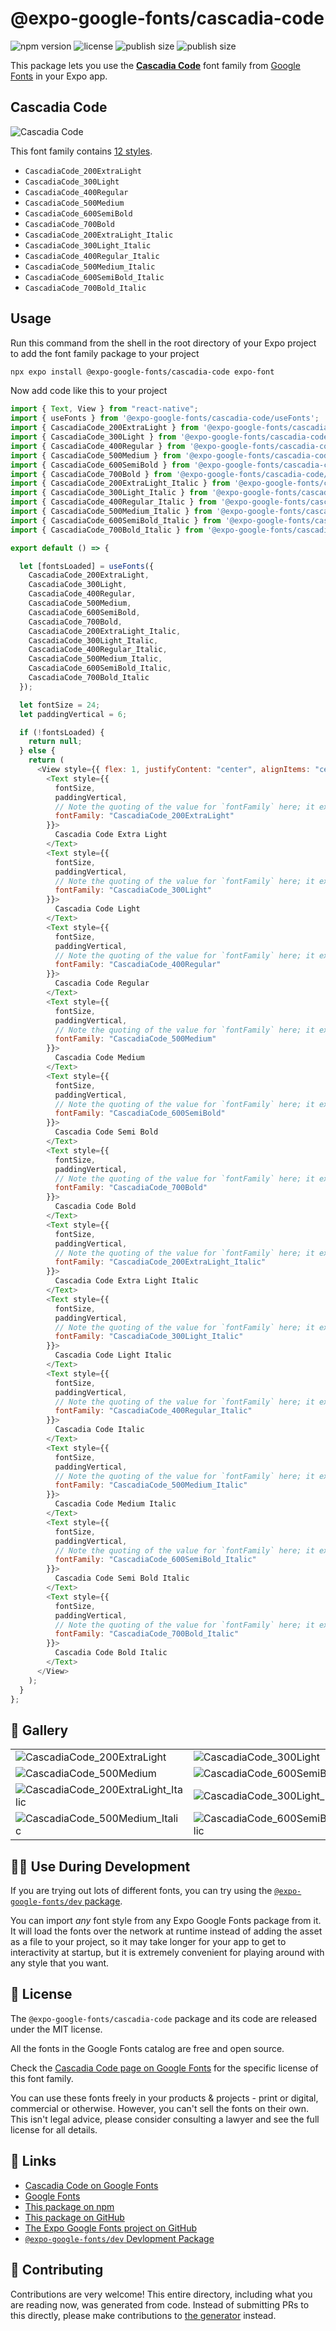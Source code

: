 # @expo-google-fonts/cascadia-code

![npm version](https://flat.badgen.net/npm/v/@expo-google-fonts/cascadia-code)
![license](https://flat.badgen.net/github/license/expo/google-fonts)
![publish size](https://flat.badgen.net/packagephobia/install/@expo-google-fonts/cascadia-code)
![publish size](https://flat.badgen.net/packagephobia/publish/@expo-google-fonts/cascadia-code)

This package lets you use the [**Cascadia Code**](https://fonts.google.com/specimen/Cascadia+Code) font family from [Google Fonts](https://fonts.google.com/) in your Expo app.

## Cascadia Code

![Cascadia Code](./font-family.png)

This font family contains [12 styles](#-gallery).

- `CascadiaCode_200ExtraLight`
- `CascadiaCode_300Light`
- `CascadiaCode_400Regular`
- `CascadiaCode_500Medium`
- `CascadiaCode_600SemiBold`
- `CascadiaCode_700Bold`
- `CascadiaCode_200ExtraLight_Italic`
- `CascadiaCode_300Light_Italic`
- `CascadiaCode_400Regular_Italic`
- `CascadiaCode_500Medium_Italic`
- `CascadiaCode_600SemiBold_Italic`
- `CascadiaCode_700Bold_Italic`

## Usage

Run this command from the shell in the root directory of your Expo project to add the font family package to your project

```sh
npx expo install @expo-google-fonts/cascadia-code expo-font
```

Now add code like this to your project

```js
import { Text, View } from "react-native";
import { useFonts } from '@expo-google-fonts/cascadia-code/useFonts';
import { CascadiaCode_200ExtraLight } from '@expo-google-fonts/cascadia-code/200ExtraLight';
import { CascadiaCode_300Light } from '@expo-google-fonts/cascadia-code/300Light';
import { CascadiaCode_400Regular } from '@expo-google-fonts/cascadia-code/400Regular';
import { CascadiaCode_500Medium } from '@expo-google-fonts/cascadia-code/500Medium';
import { CascadiaCode_600SemiBold } from '@expo-google-fonts/cascadia-code/600SemiBold';
import { CascadiaCode_700Bold } from '@expo-google-fonts/cascadia-code/700Bold';
import { CascadiaCode_200ExtraLight_Italic } from '@expo-google-fonts/cascadia-code/200ExtraLight_Italic';
import { CascadiaCode_300Light_Italic } from '@expo-google-fonts/cascadia-code/300Light_Italic';
import { CascadiaCode_400Regular_Italic } from '@expo-google-fonts/cascadia-code/400Regular_Italic';
import { CascadiaCode_500Medium_Italic } from '@expo-google-fonts/cascadia-code/500Medium_Italic';
import { CascadiaCode_600SemiBold_Italic } from '@expo-google-fonts/cascadia-code/600SemiBold_Italic';
import { CascadiaCode_700Bold_Italic } from '@expo-google-fonts/cascadia-code/700Bold_Italic';

export default () => {

  let [fontsLoaded] = useFonts({
    CascadiaCode_200ExtraLight, 
    CascadiaCode_300Light, 
    CascadiaCode_400Regular, 
    CascadiaCode_500Medium, 
    CascadiaCode_600SemiBold, 
    CascadiaCode_700Bold, 
    CascadiaCode_200ExtraLight_Italic, 
    CascadiaCode_300Light_Italic, 
    CascadiaCode_400Regular_Italic, 
    CascadiaCode_500Medium_Italic, 
    CascadiaCode_600SemiBold_Italic, 
    CascadiaCode_700Bold_Italic
  });

  let fontSize = 24;
  let paddingVertical = 6;

  if (!fontsLoaded) {
    return null;
  } else {
    return (
      <View style={{ flex: 1, justifyContent: "center", alignItems: "center" }}>
        <Text style={{
          fontSize,
          paddingVertical,
          // Note the quoting of the value for `fontFamily` here; it expects a string!
          fontFamily: "CascadiaCode_200ExtraLight"
        }}>
          Cascadia Code Extra Light
        </Text>
        <Text style={{
          fontSize,
          paddingVertical,
          // Note the quoting of the value for `fontFamily` here; it expects a string!
          fontFamily: "CascadiaCode_300Light"
        }}>
          Cascadia Code Light
        </Text>
        <Text style={{
          fontSize,
          paddingVertical,
          // Note the quoting of the value for `fontFamily` here; it expects a string!
          fontFamily: "CascadiaCode_400Regular"
        }}>
          Cascadia Code Regular
        </Text>
        <Text style={{
          fontSize,
          paddingVertical,
          // Note the quoting of the value for `fontFamily` here; it expects a string!
          fontFamily: "CascadiaCode_500Medium"
        }}>
          Cascadia Code Medium
        </Text>
        <Text style={{
          fontSize,
          paddingVertical,
          // Note the quoting of the value for `fontFamily` here; it expects a string!
          fontFamily: "CascadiaCode_600SemiBold"
        }}>
          Cascadia Code Semi Bold
        </Text>
        <Text style={{
          fontSize,
          paddingVertical,
          // Note the quoting of the value for `fontFamily` here; it expects a string!
          fontFamily: "CascadiaCode_700Bold"
        }}>
          Cascadia Code Bold
        </Text>
        <Text style={{
          fontSize,
          paddingVertical,
          // Note the quoting of the value for `fontFamily` here; it expects a string!
          fontFamily: "CascadiaCode_200ExtraLight_Italic"
        }}>
          Cascadia Code Extra Light Italic
        </Text>
        <Text style={{
          fontSize,
          paddingVertical,
          // Note the quoting of the value for `fontFamily` here; it expects a string!
          fontFamily: "CascadiaCode_300Light_Italic"
        }}>
          Cascadia Code Light Italic
        </Text>
        <Text style={{
          fontSize,
          paddingVertical,
          // Note the quoting of the value for `fontFamily` here; it expects a string!
          fontFamily: "CascadiaCode_400Regular_Italic"
        }}>
          Cascadia Code Italic
        </Text>
        <Text style={{
          fontSize,
          paddingVertical,
          // Note the quoting of the value for `fontFamily` here; it expects a string!
          fontFamily: "CascadiaCode_500Medium_Italic"
        }}>
          Cascadia Code Medium Italic
        </Text>
        <Text style={{
          fontSize,
          paddingVertical,
          // Note the quoting of the value for `fontFamily` here; it expects a string!
          fontFamily: "CascadiaCode_600SemiBold_Italic"
        }}>
          Cascadia Code Semi Bold Italic
        </Text>
        <Text style={{
          fontSize,
          paddingVertical,
          // Note the quoting of the value for `fontFamily` here; it expects a string!
          fontFamily: "CascadiaCode_700Bold_Italic"
        }}>
          Cascadia Code Bold Italic
        </Text>
      </View>
    );
  }
};
```

## 🔡 Gallery


||||
|-|-|-|
|![CascadiaCode_200ExtraLight](./200ExtraLight/CascadiaCode_200ExtraLight.ttf.png)|![CascadiaCode_300Light](./300Light/CascadiaCode_300Light.ttf.png)|![CascadiaCode_400Regular](./400Regular/CascadiaCode_400Regular.ttf.png)||
|![CascadiaCode_500Medium](./500Medium/CascadiaCode_500Medium.ttf.png)|![CascadiaCode_600SemiBold](./600SemiBold/CascadiaCode_600SemiBold.ttf.png)|![CascadiaCode_700Bold](./700Bold/CascadiaCode_700Bold.ttf.png)||
|![CascadiaCode_200ExtraLight_Italic](./200ExtraLight_Italic/CascadiaCode_200ExtraLight_Italic.ttf.png)|![CascadiaCode_300Light_Italic](./300Light_Italic/CascadiaCode_300Light_Italic.ttf.png)|![CascadiaCode_400Regular_Italic](./400Regular_Italic/CascadiaCode_400Regular_Italic.ttf.png)||
|![CascadiaCode_500Medium_Italic](./500Medium_Italic/CascadiaCode_500Medium_Italic.ttf.png)|![CascadiaCode_600SemiBold_Italic](./600SemiBold_Italic/CascadiaCode_600SemiBold_Italic.ttf.png)|![CascadiaCode_700Bold_Italic](./700Bold_Italic/CascadiaCode_700Bold_Italic.ttf.png)||


## 👩‍💻 Use During Development

If you are trying out lots of different fonts, you can try using the [`@expo-google-fonts/dev` package](https://github.com/expo/google-fonts/tree/master/font-packages/dev#readme).

You can import _any_ font style from any Expo Google Fonts package from it. It will load the fonts over the network at runtime instead of adding the asset as a file to your project, so it may take longer for your app to get to interactivity at startup, but it is extremely convenient for playing around with any style that you want.


## 📖 License

The `@expo-google-fonts/cascadia-code` package and its code are released under the MIT license.

All the fonts in the Google Fonts catalog are free and open source.

Check the [Cascadia Code page on Google Fonts](https://fonts.google.com/specimen/Cascadia+Code) for the specific license of this font family.

You can use these fonts freely in your products & projects - print or digital, commercial or otherwise. However, you can't sell the fonts on their own. This isn't legal advice, please consider consulting a lawyer and see the full license for all details.

## 🔗 Links

- [Cascadia Code on Google Fonts](https://fonts.google.com/specimen/Cascadia+Code)
- [Google Fonts](https://fonts.google.com/)
- [This package on npm](https://www.npmjs.com/package/@expo-google-fonts/cascadia-code)
- [This package on GitHub](https://github.com/expo/google-fonts/tree/master/font-packages/cascadia-code)
- [The Expo Google Fonts project on GitHub](https://github.com/expo/google-fonts)
- [`@expo-google-fonts/dev` Devlopment Package](https://github.com/expo/google-fonts/tree/master/font-packages/dev)

## 🤝 Contributing

Contributions are very welcome! This entire directory, including what you are reading now, was generated from code. Instead of submitting PRs to this directly, please make contributions to [the generator](https://github.com/expo/google-fonts/tree/master/packages/generator) instead.
